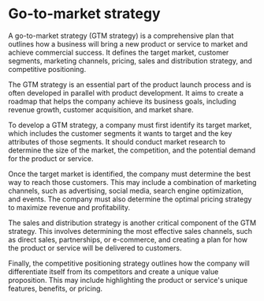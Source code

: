 # Go-to-market strategy

A go-to-market strategy (GTM strategy) is a comprehensive plan that outlines how a business will bring a new product or service to market and achieve commercial success. It defines the target market, customer segments, marketing channels, pricing, sales and distribution strategy, and competitive positioning.

The GTM strategy is an essential part of the product launch process and is often developed in parallel with product development. It aims to create a roadmap that helps the company achieve its business goals, including revenue growth, customer acquisition, and market share.

To develop a GTM strategy, a company must first identify its target market, which includes the customer segments it wants to target and the key attributes of those segments. It should conduct market research to determine the size of the market, the competition, and the potential demand for the product or service.

Once the target market is identified, the company must determine the best way to reach those customers. This may include a combination of marketing channels, such as advertising, social media, search engine optimization, and events. The company must also determine the optimal pricing strategy to maximize revenue and profitability.

The sales and distribution strategy is another critical component of the GTM strategy. This involves determining the most effective sales channels, such as direct sales, partnerships, or e-commerce, and creating a plan for how the product or service will be delivered to customers.

Finally, the competitive positioning strategy outlines how the company will differentiate itself from its competitors and create a unique value proposition. This may include highlighting the product or service's unique features, benefits, or pricing.

